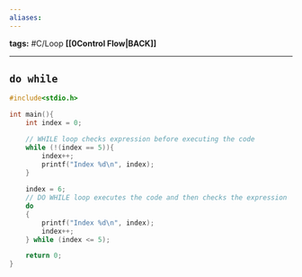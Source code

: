```yaml
---
aliases:
---
```

**tags:** #C/Loop 
**[[0Control Flow|BACK]]**

---
## `do while`
```C
#include<stdio.h>

int main(){
    int index = 0;

    // WHILE loop checks expression before executing the code
    while (!(index == 5)){
        index++;
        printf("Index %d\n", index);
    }
    
    index = 6;
    // DO WHILE loop executes the code and then checks the expression
    do
    {
        printf("Index %d\n", index);
        index++;
    } while (index <= 5);

    return 0;
}
```
